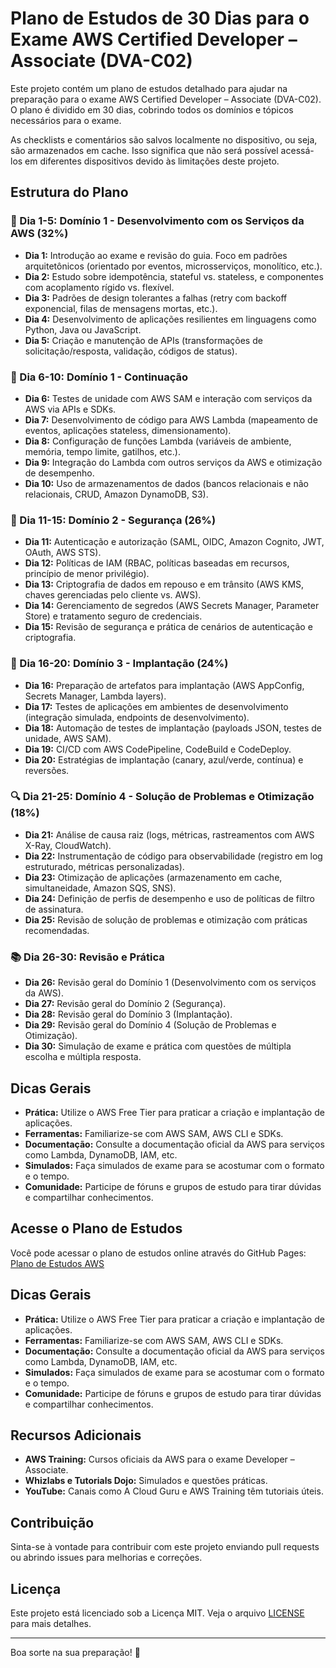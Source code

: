 # Plano de Estudos de 30 Dias para o Exame AWS Certified Developer – Associate (DVA-C02)

Este projeto contém um plano de estudos detalhado para ajudar na preparação para o exame AWS Certified Developer – Associate (DVA-C02). O plano é dividido em 30 dias, cobrindo todos os domínios e tópicos necessários para o exame.

As checklists e comentários são salvos localmente no dispositivo, ou seja, são armazenados em cache. Isso significa que não será possível acessá-los em diferentes dispositivos devido às limitações deste projeto.

## Estrutura do Plano

### 📌 Dia 1-5: Domínio 1 - Desenvolvimento com os Serviços da AWS (32%)

- **Dia 1:** Introdução ao exame e revisão do guia. Foco em padrões arquitetônicos (orientado por eventos, microsserviços, monolítico, etc.).
- **Dia 2:** Estudo sobre idempotência, stateful vs. stateless, e componentes com acoplamento rígido vs. flexível.
- **Dia 3:** Padrões de design tolerantes a falhas (retry com backoff exponencial, filas de mensagens mortas, etc.).
- **Dia 4:** Desenvolvimento de aplicações resilientes em linguagens como Python, Java ou JavaScript.
- **Dia 5:** Criação e manutenção de APIs (transformações de solicitação/resposta, validação, códigos de status).

### 📌 Dia 6-10: Domínio 1 - Continuação

- **Dia 6:** Testes de unidade com AWS SAM e interação com serviços da AWS via APIs e SDKs.
- **Dia 7:** Desenvolvimento de código para AWS Lambda (mapeamento de eventos, aplicações stateless, dimensionamento).
- **Dia 8:** Configuração de funções Lambda (variáveis de ambiente, memória, tempo limite, gatilhos, etc.).
- **Dia 9:** Integração do Lambda com outros serviços da AWS e otimização de desempenho.
- **Dia 10:** Uso de armazenamentos de dados (bancos relacionais e não relacionais, CRUD, Amazon DynamoDB, S3).

### 🔐 Dia 11-15: Domínio 2 - Segurança (26%)

- **Dia 11:** Autenticação e autorização (SAML, OIDC, Amazon Cognito, JWT, OAuth, AWS STS).
- **Dia 12:** Políticas de IAM (RBAC, políticas baseadas em recursos, princípio de menor privilégio).
- **Dia 13:** Criptografia de dados em repouso e em trânsito (AWS KMS, chaves gerenciadas pelo cliente vs. AWS).
- **Dia 14:** Gerenciamento de segredos (AWS Secrets Manager, Parameter Store) e tratamento seguro de credenciais.
- **Dia 15:** Revisão de segurança e prática de cenários de autenticação e criptografia.

### 🚀 Dia 16-20: Domínio 3 - Implantação (24%)

- **Dia 16:** Preparação de artefatos para implantação (AWS AppConfig, Secrets Manager, Lambda layers).
- **Dia 17:** Testes de aplicações em ambientes de desenvolvimento (integração simulada, endpoints de desenvolvimento).
- **Dia 18:** Automação de testes de implantação (payloads JSON, testes de unidade, AWS SAM).
- **Dia 19:** CI/CD com AWS CodePipeline, CodeBuild e CodeDeploy.
- **Dia 20:** Estratégias de implantação (canary, azul/verde, contínua) e reversões.

### 🔍 Dia 21-25: Domínio 4 - Solução de Problemas e Otimização (18%)

- **Dia 21:** Análise de causa raiz (logs, métricas, rastreamentos com AWS X-Ray, CloudWatch).
- **Dia 22:** Instrumentação de código para observabilidade (registro em log estruturado, métricas personalizadas).
- **Dia 23:** Otimização de aplicações (armazenamento em cache, simultaneidade, Amazon SQS, SNS).
- **Dia 24:** Definição de perfis de desempenho e uso de políticas de filtro de assinatura.
- **Dia 25:** Revisão de solução de problemas e otimização com práticas recomendadas.

### 📚 Dia 26-30: Revisão e Prática

- **Dia 26:** Revisão geral do Domínio 1 (Desenvolvimento com os serviços da AWS).
- **Dia 27:** Revisão geral do Domínio 2 (Segurança).
- **Dia 28:** Revisão geral do Domínio 3 (Implantação).
- **Dia 29:** Revisão geral do Domínio 4 (Solução de Problemas e Otimização).
- **Dia 30:** Simulação de exame e prática com questões de múltipla escolha e múltipla resposta.

## Dicas Gerais

- **Prática:** Utilize o AWS Free Tier para praticar a criação e implantação de aplicações.
- **Ferramentas:** Familiarize-se com AWS SAM, AWS CLI e SDKs.
- **Documentação:** Consulte a documentação oficial da AWS para serviços como Lambda, DynamoDB, IAM, etc.
- **Simulados:** Faça simulados de exame para se acostumar com o formato e o tempo.
- **Comunidade:** Participe de fóruns e grupos de estudo para tirar dúvidas e compartilhar conhecimentos.

## Acesse o Plano de Estudos

Você pode acessar o plano de estudos online através do GitHub Pages: [Plano de Estudos AWS](https://felipelima91.github.io/plan-study-aws/)

## Dicas Gerais

- **Prática:** Utilize o AWS Free Tier para praticar a criação e implantação de aplicações.
- **Ferramentas:** Familiarize-se com AWS SAM, AWS CLI e SDKs.
- **Documentação:** Consulte a documentação oficial da AWS para serviços como Lambda, DynamoDB, IAM, etc.
- **Simulados:** Faça simulados de exame para se acostumar com o formato e o tempo.
- **Comunidade:** Participe de fóruns e grupos de estudo para tirar dúvidas e compartilhar conhecimentos.

## Recursos Adicionais

- **AWS Training:** Cursos oficiais da AWS para o exame Developer – Associate.
- **Whizlabs e Tutorials Dojo:** Simulados e questões práticas.
- **YouTube:** Canais como A Cloud Guru e AWS Training têm tutoriais úteis.

## Contribuição

Sinta-se à vontade para contribuir com este projeto enviando pull requests ou abrindo issues para melhorias e correções.

## Licença

Este projeto está licenciado sob a Licença MIT. Veja o arquivo [LICENSE](LICENSE) para mais detalhes.

---

Boa sorte na sua preparação! 🚀
